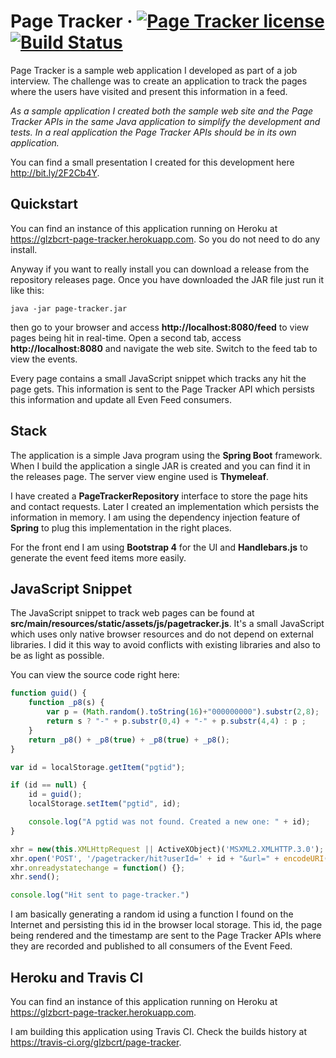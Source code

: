 # Page Tracker &middot; [![Page Tracker license](https://img.shields.io/badge/license-MIT-blue.svg)](https://github.com/glzbcrt/page-tracker/blob/master/LICENSE) [![Build Status](https://travis-ci.org/glzbcrt/page-tracker.svg?branch=master)](https://travis-ci.org/glzbcrt/page-tracker)

Page Tracker is a sample web application I developed as part of a job interview.
The challenge was to create an application to track the pages where the users have visited and present this information in a feed.

_As a sample application I created both the sample web site and the Page Tracker APIs in the same Java application to simplify the development and tests. In a real application the Page Tracker APIs should be in its own application._
 
You can find a small presentation I created for this development here http://bit.ly/2F2Cb4Y.
 
## Quickstart

You can find an instance of this application running on Heroku at https://glzbcrt-page-tracker.herokuapp.com.
So you do not need to do any install.

Anyway if you want to really install you can download a release from the repository releases page.
Once you have downloaded the JAR file just run it like this:

```
java -jar page-tracker.jar
```

then go to your browser and access **http://localhost:8080/feed** to view pages being hit in real-time.
Open a second tab, access **http://localhost:8080** and navigate the web site. Switch to the feed tab to view the events.

Every page contains a small JavaScript snippet which tracks any hit the page gets.
This information is sent to the Page Tracker API which persists this information and update all Even Feed consumers.

## Stack

The application is a simple Java program using the **Spring Boot** framework. When I build the application a single JAR is created and you can find it in the releases page. The server view engine used is **Thymeleaf**.

I have created a **PageTrackerRepository** interface to store the page hits and contact requests. Later I created an implementation which persists the information in memory.
I am using the dependency injection feature of **Spring** to plug this implementation in the right places.

For the front end I am using **Bootstrap 4** for the UI and **Handlebars.js** to generate the event feed items more easily. 

## JavaScript Snippet

The JavaScript snippet to track web pages can be found at **src/main/resources/static/assets/js/pagetracker.js**.
It's a small JavaScript which uses only native browser resources and do not depend on external libraries. I did it this way to avoid conflicts with existing libraries and also to be as light as possible.

You can view the source code right here:

```javascript
function guid() {
    function _p8(s) {
        var p = (Math.random().toString(16)+"000000000").substr(2,8);
        return s ? "-" + p.substr(0,4) + "-" + p.substr(4,4) : p ;
    }
    return _p8() + _p8(true) + _p8(true) + _p8();
}

var id = localStorage.getItem("pgtid");

if (id == null) {
	id = guid();
	localStorage.setItem("pgtid", id);

	console.log("A pgtid was not found. Created a new one: " + id);
}

xhr = new(this.XMLHttpRequest || ActiveXObject)('MSXML2.XMLHTTP.3.0');
xhr.open('POST', '/pagetracker/hit?userId=' + id + "&url=" + encodeURI(document.location.pathname) + "&timestamp=" + Math.round(+new Date()/1000), true);
xhr.onreadystatechange = function() {};
xhr.send();

console.log("Hit sent to page-tracker.")

```

I am basically generating a random id using a function I found on the Internet and persisting this id in the browser local storage.
This id, the page being rendered and the timestamp are sent to the Page Tracker APIs where they are recorded and published to all consumers of the Event Feed.

## Heroku and Travis CI

You can find an instance of this application running on Heroku at https://glzbcrt-page-tracker.herokuapp.com.

I am building this application using Travis CI. Check the builds history at https://travis-ci.org/glzbcrt/page-tracker.
 
